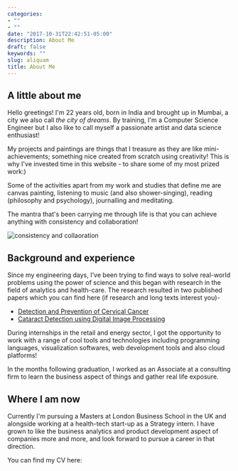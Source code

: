 ```yaml
---
categories:
- ""
- ""
date: "2017-10-31T22:42:51-05:00"
description: About Me
draft: false
keywords: ""
slug: aliquam
title: About Me
---
```


## A little about me  ##

Hello greetings! I'm 22 years old, born in India and brought up in Mumbai, a city we also call _the city of dreams_. By training, I'm a Computer Science Engineer but I also like to call myself a passionate artist and data science enthusiast! 

My projects and paintings are things that I treasure as they are like mini-achievements; something nice created from scratch using creativity! This is why I've invested time in this website - to share some of my most prized work:)

Some of the activities apart from my work and studies that define me are canvas painting, listening to music (and also shower-singing), reading (philosophy and psychology), journalling and meditating.

The mantra that's been carrying me through life is that you can achieve anything with consistency and collaboration!

![consistency and collaoration](/projects/Consistency.jpg)

## Background and experience ##

Since my engineering days, I've been trying to find ways to solve real-world problems using the power of science and this began with research in the field of analytics and health-care. The research resulted in two published papers which you can find here (if research and long texts interest you)-

* [Detection and Prevention of Cervical Cancer](https://ieeexplore.ieee.org/document/9033800)
* [Cataract Detection using Digital Image Processing](https://ieeexplore.ieee.org/document/8978316)

During internships in the retail and energy sector, I got the opportunity to work with a range of cool tools and technologies including programming languages, visualization softwares, web development tools and also cloud platforms!

In the months following graduation, I worked as an Associate at a consulting firm to learn the business aspect of things and gather real life exposure.

## Where I am now ##

Currently I'm pursuing a Masters at London Business School in the UK and alongside working at a health-tech start-up as a Strategy intern. I have grown to like the business analytics and product development aspect of companies more and more, and look forward to pursue a career in that direction.

You can find my CV here:





